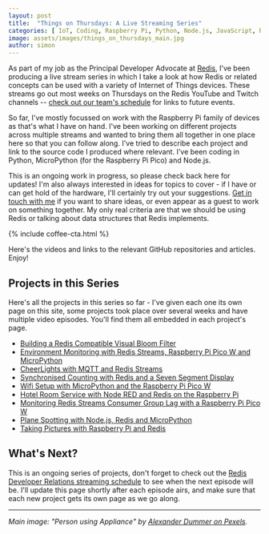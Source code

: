 ```yaml
---
layout: post
title:  "Things on Thursdays: A Live Streaming Series"
categories: [ IoT, Coding, Raspberry Pi, Python, Node.js, JavaScript, Redis ]
image: assets/images/things_on_thursdays_main.jpg
author: simon
---
```

As part of my job as the Principal Developer Advocate at [Redis](https://redis.io), I've been producing a live stream series in which I take a look at how Redis or related concepts can be used with a variety of Internet of Things devices.  These streams go out most weeks on Thursdays on the Redis YouTube and Twitch channels -- [check out our team's schedule](https://developer.redis.com/redis-live/) for links to future events.

So far, I've mostly focussed on work with the Raspberry Pi family of devices as that's what I have on hand.  I've been working on different projects across multiple streams and wanted to bring them all together in one place here so that you can follow along.  I've tried to describe each project and link to the source code I produced where relevant.  I've been coding in Python, MicroPython (for the Raspberry Pi Pico) and Node.js.

This is an ongoing work in progress, so please check back here for updates!  I'm also always interested in ideas for topics to cover - if I have or can get hold of the hardware, I'll certainly try out your suggestions.  [Get in touch with me](http://localhost:4000/contact/) if you want to share ideas, or even appear as a guest to work on something together.  My only real criteria are that we should be using Redis or talking about data structures that Redis implements.

{% include coffee-cta.html %}

Here's the videos and links to the relevant GitHub repositories and articles.  Enjoy!

## Projects in this Series

Here's all the projects in this series so far - I've given each one its own page on this site, some projects took place over several weeks and have multiple video episodes.  You'll find them all embedded in each project's page.

* [Building a Redis Compatible Visual Bloom Filter](/building-a-redis-compatible-visual-bloom-filter/)
* [Environment Monitoring with Redis Streams, Raspberry Pi Pico W and MicroPython](/environment-monitoring-with-redis-streams-pi-pico-micropython/)
* [CheerLights with MQTT and Redis Streams](/cheerlights-with-mqtt-and-redis-streams/)
* [Synchronised Counting with Redis and a Seven Segment Display](/syncrhonised-counting-with-redis-and-a-seven-segment-display/)
* [Wifi Setup with MicroPython and the Raspberry Pi Pico W](/wifi-setup-with-raspberry-pi-pico-w/)
* [Hotel Room Service with Node RED and Redis on the Raspberry Pi](/hotel-room-service-with-node-red-and-redis-on-raspberry-pi/)
* [Monitoring Redis Streams Consumer Group Lag with a Raspberry Pi Pico W](/monitoring-redis-streams-consumer-group-lag-raspberry-pi-pico-w/)
* [Plane Spotting with Node.js, Redis and MicroPython](/plane-spotting-with-redis-nodejs-micropython/)
* [Taking Pictures with Raspberry Pi and Redis](/taking-pictures-with-raspberry-pi-and-redis/)

## What's Next?

This is an ongoing series of projects, don't forget to check out the [Redis Developer Relations streaming schedule](https://developer.redis.com/redis-live/) to see when the next episode will be.  I'll update this page shortly after each episode airs, and make sure that each new project gets its own page as we go along.

---
*Main image: "Person using Appliance" by [Alexander Dummer on Pexels](https://www.pexels.com/photo/person-using-appliance-132700/).*
